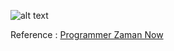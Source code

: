 ![alt text](https://upload.wikimedia.org/wikipedia/commons/thumb/0/05/Go_Logo_Blue.svg/1200px-Go_Logo_Blue.svg.png "Go Language") 

Reference : [Programmer Zaman Now](https://www.youtube.com/channel/UC14ZKB9XsDZbnHVmr4AmUpQ "Programmer Zaman Now - Belajar Go-Lang")